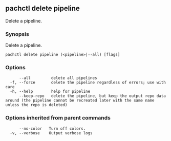 ## pachctl delete pipeline

Delete a pipeline.

### Synopsis

Delete a pipeline.

```
pachctl delete pipeline (<pipeline>|--all) [flags]
```

### Options

```
      --all         delete all pipelines
  -f, --force       delete the pipeline regardless of errors; use with care
  -h, --help        help for pipeline
      --keep-repo   delete the pipeline, but keep the output repo data around (the pipeline cannot be recreated later with the same name unless the repo is deleted)
```

### Options inherited from parent commands

```
      --no-color   Turn off colors.
  -v, --verbose    Output verbose logs
```

